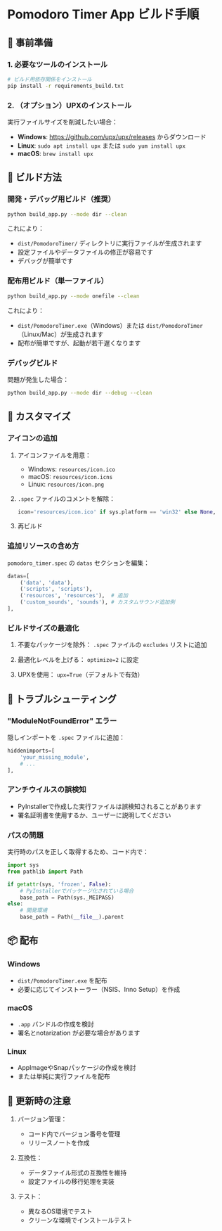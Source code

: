 # Pomodoro Timer App ビルド手順

## 🔧 事前準備

### 1. 必要なツールのインストール

```bash
# ビルド用依存関係をインストール
pip install -r requirements_build.txt
```

### 2. （オプション）UPXのインストール

実行ファイルサイズを削減したい場合：

- **Windows**: https://github.com/upx/upx/releases からダウンロード
- **Linux**: `sudo apt install upx` または `sudo yum install upx`
- **macOS**: `brew install upx`

## 🚀 ビルド方法

### 開発・デバッグ用ビルド（推奨）

```bash
python build_app.py --mode dir --clean
```

これにより：
- `dist/PomodoroTimer/` ディレクトリに実行ファイルが生成されます
- 設定ファイルやデータファイルの修正が容易です
- デバッグが簡単です

### 配布用ビルド（単一ファイル）

```bash
python build_app.py --mode onefile --clean
```

これにより：
- `dist/PomodoroTimer.exe`（Windows）または `dist/PomodoroTimer`（Linux/Mac）が生成されます
- 配布が簡単ですが、起動が若干遅くなります

### デバッグビルド

問題が発生した場合：

```bash
python build_app.py --mode dir --debug --clean
```

## 📝 カスタマイズ

### アイコンの追加

1. アイコンファイルを用意：
   - Windows: `resources/icon.ico`
   - macOS: `resources/icon.icns`
   - Linux: `resources/icon.png`

2. `.spec` ファイルのコメントを解除：
   ```python
   icon='resources/icon.ico' if sys.platform == 'win32' else None,
   ```

3. 再ビルド

### 追加リソースの含め方

`pomodoro_timer.spec` の `datas` セクションを編集：

```python
datas=[
    ('data', 'data'),
    ('scripts', 'scripts'),
    ('resources', 'resources'),  # 追加
    ('custom_sounds', 'sounds'), # カスタムサウンド追加例
],
```

### ビルドサイズの最適化

1. 不要なパッケージを除外：
   `.spec` ファイルの `excludes` リストに追加

2. 最適化レベルを上げる：
   `optimize=2` に設定

3. UPXを使用：
   `upx=True`（デフォルトで有効）

## 🐛 トラブルシューティング

### "ModuleNotFoundError" エラー

隠しインポートを `.spec` ファイルに追加：

```python
hiddenimports=[
    'your_missing_module',
    # ...
],
```

### アンチウイルスの誤検知

- PyInstallerで作成した実行ファイルは誤検知されることがあります
- 署名証明書を使用するか、ユーザーに説明してください

### パスの問題

実行時のパスを正しく取得するため、コード内で：

```python
import sys
from pathlib import Path

if getattr(sys, 'frozen', False):
    # PyInstallerでパッケージ化されている場合
    base_path = Path(sys._MEIPASS)
else:
    # 開発環境
    base_path = Path(__file__).parent
```

## 📦 配布

### Windows
- `dist/PomodoroTimer.exe` を配布
- 必要に応じてインストーラー（NSIS、Inno Setup）を作成

### macOS
- `.app` バンドルの作成を検討
- 署名とnotarization が必要な場合があります

### Linux
- AppImageやSnapパッケージの作成を検討
- または単純に実行ファイルを配布

## 🔄 更新時の注意

1. バージョン管理：
   - コード内でバージョン番号を管理
   - リリースノートを作成

2. 互換性：
   - データファイル形式の互換性を維持
   - 設定ファイルの移行処理を実装

3. テスト：
   - 異なるOS環境でテスト
   - クリーンな環境でインストールテスト